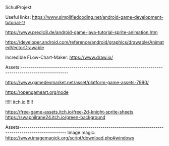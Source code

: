 SchulProjekt

Useful links:
https://www.simplifiedcoding.net/android-game-development-tutorial-1/

https://www.predic8.de/android-game-java-tutorial-sprite-animation.htm

https://developer.android.com/reference/android/graphics/drawable/AnimatedVectorDrawable

Incredible FLow-Chart-Maker:
https://www.draw.io/

Assets:-----------------------------------------------------------------------------------------------------

https://www.gamedevmarket.net/asset/platform-game-assets-7990/

https://opengameart.org/node

!!!!!
itch.io
!!!!!

https://free-game-assets.itch.io/free-2d-knight-sprite-sheets
https://swapnilrane24.itch.io/green-background 

Assets-----------------------------------------------------------------------------------------------------
Image magic:
https://www.imagemagick.org/script/download.php#windows
